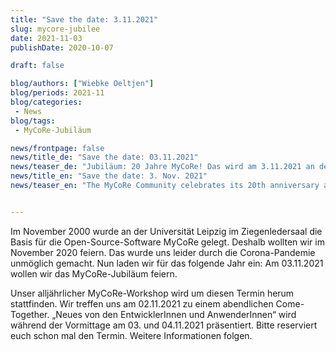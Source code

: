 ```yaml
---
title: "Save the date: 3.11.2021"
slug: mycore-jubilee
date: 2021-11-03
publishDate: 2020-10-07

draft: false

blog/authors: ["Wiebke Oeltjen"]
blog/periods: 2021-11
blog/categories:
 - News
blog/tags:
 - MyCoRe-Jubiläum

news/frontpage: false
news/title_de: "Save the date: 03.11.2021"
news/teaser_de: "Jubiläum: 20 Jahre MyCoRe! Das wird am 3.11.2021 an der Universität Leipzig gefeiert."
news/title_en: "Save the date: 3. Nov. 2021"
news/teaser_en: "The MyCoRe Community celebrates its 20th anniversary and is planning an event in 2021."


---
```


Im November 2000 wurde an der Universität Leipzig im Ziegenledersaal die Basis für die Open-Source-Software MyCoRe gelegt. Deshalb wollten wir im November 2020 feiern. Das wurde uns leider durch die Corona-Pandemie unmöglich gemacht. Nun laden wir für das folgende Jahr ein: Am 03.11.2021 wollen wir das MyCoRe-Jubiläum feiern.

<!--more-->

Unser alljährlicher MyCoRe-Workshop wird um diesen Termin herum stattfinden. Wir treffen uns am 02.11.2021 zu einem abendlichen Come-Together. „Neues von den EntwicklerInnen und AnwenderInnen“ wird während der Vormittage am 03. und 04.11.2021 präsentiert. Bitte reserviert euch schon mal den Termin. Weitere Informationen folgen.